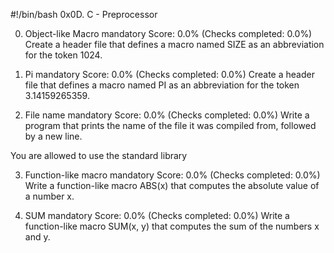 #!/bin/bash
0x0D. C - Preprocessor



0. Object-like Macro
mandatory
Score: 0.0% (Checks completed: 0.0%)
Create a header file that defines a macro named SIZE as an abbreviation for the token 1024.



1. Pi
mandatory
Score: 0.0% (Checks completed: 0.0%)
Create a header file that defines a macro named PI as an abbreviation for the token 3.14159265359.



2. File name
mandatory
Score: 0.0% (Checks completed: 0.0%)
Write a program that prints the name of the file it was compiled from, followed by a new line.

You are allowed to use the standard library



3. Function-like macro
mandatory
Score: 0.0% (Checks completed: 0.0%)
Write a function-like macro ABS(x) that computes the absolute value of a number x.



4. SUM
mandatory
Score: 0.0% (Checks completed: 0.0%)
Write a function-like macro SUM(x, y) that computes the sum of the numbers x and y.
